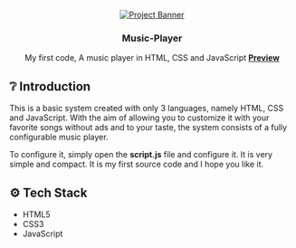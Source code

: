 <div align="center">
  <br />
    <a href="https://music-player-bice-two.vercel.app/" target="_blank">
      <img src="https://cdn.discordapp.com/attachments/1068273441540689992/1264943799654813777/Demo.png?ex=669fb637&is=669e64b7&hm=8c5a27cd225cf0e3e96b98bd4d538addfb35ffbb05257cc7502128a859947626&" alt="Project Banner">
    </a>
  <br />

  <h3 align="center">Music-Player</h3>

   <div align="center">
     My first code, A music player in HTML, CSS and JavaScript <a href="https://music-player-bice-two.vercel.app/" target="_blank"><b>Preview</b></a>
    </div>
</div>

## <a name="introduction">❔ Introduction</a>

This is a basic system created with only 3 languages, namely HTML, CSS and JavaScript. With the aim of allowing you to customize it with your favorite songs without ads and to your taste, the system consists of a fully configurable music player.

To configure it, simply open the <b>script.js</b> file and configure it. It is very simple and compact. It is my first source code and I hope you like it.

## <a name="tech-stack">⚙️ Tech Stack</a>

- HTML5
- CSS3
- JavaScript

